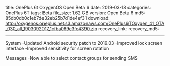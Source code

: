 title: OnePlus 6t OxygenOS Open Beta 6
date: 2019-03-18
categories: OnePlus 6T
tags: Beta
file_size: 1.62 GB
version: Open Beta 6
md5: 85db0db0c1eb7de32eb25b7d1de4ef31
download: http://oxygenos.oneplus.net.s3.amazonaws.com/OnePlus6TOxygen_41_OTA_030_all_1903092017_1cfba069c3fc4390.zip
recovery_link: 
recovery_md5:

---
System
-Updated Android security patch to 2019.03
-Improved lock screen interface
-Improved sensitivity for screen rotation

Messages
-Now able to select contact groups for sending SMS
